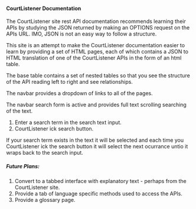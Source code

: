 #### CourtListener Documentation  
The CourtListener  site rest API documentation recommends learning their APIs by studying the JSON returned by making an OPTIONS request on the APIs URL.  IMO, JSON is not an easy way to follow a structure.  

This site is an attempt to make the CourtListener  documentation easier to learn by providing a set of HTML pages, each of which contains a JSON to HTML translation of one of the CourtListener  APIs in the form of an html table.   
  
The base table contains a set of nested tables  so that you see the structure of the API reading left to right and see relationships.  
  
 The navbar provides a dropdown of links to all of the pages.  
   
  The navbar search form is active and provides full text scrolling searching of the text.  
  1. Enter a search term in the search text input.
  1. CourtListener ick search button.  
  
  If your search term exists in the text it will be selected and each time you CourtListener ick the search button it will select the next ocurrance untio it wraps back to the search input.  
    
##### Future Plans:
1. Convert to a tabbed interface with explanatory text - perhaps from the CourtListener  site.
1. Provide a tab of language specific methods used to access the APIs.
1. Provide a glossary page.

